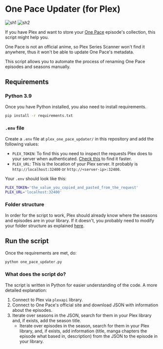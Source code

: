 # One Pace Updater (for Plex)

![sh1](./assets/one-pace-sh.png)
![sh2](./assets/ennies-lobby-sh.png)

If you have Plex and want to store your [One Pace](one-pace-home) episode's
collection, this script might help you.

One Pace is not an official anime, so Plex Series Scanner won't find it
anywhere, thus it won't be able to update One Pace's metadata.

This script allows you to automate the process of renaming One Pace episodes and
seasons manually.

## Requirements

### Python 3.9

Once you have Python installed, you also need to install requirements.

```bash
pip install -r requirements.txt
```

### `.env` file

Create a `.env` file at `plex_one_pace_updater/` in this repository and add the
following values:

- `PLEX_TOKEN`: To find this you need to inspect the requests Plex does to your
  server when authenticated. [Check this](plex-token-how-to) to find it faster.
- `PLEX_URL`: This is the location of your Plex server. It probably is
  `http://localhost:32400` or `http://<server-ip>:32400`.

Your `.env` should look like this:

```bash
PLEX_TOKEN='the_value_you_copied_and_pasted_from_the_request'
PLEX_URL='localhost:32400'
```

### Folder structure

In order for the script to work, Plex should already know where the seasons and
episodes are in your library. If it doesn't, you probably need to
modify your folder structure as explained [here](plex-folder-structure).

## Run the script

Once the requirements are met, do:

```bash
python one_pace_updater.py
```

### What does the script do?

The script is written in Python for easier understanding of the code. A more
detailed explanation:

1. Connect to Plex via `plexapi` library.
2. Connect to One Pace's official site and download JSON with information about
   the episodes.
3. Iterate over seasons in the JSON, search for them in your Plex library and,
   if exists, add the season title.
   - Iterate over episodes in the season, search for them in your Plex library,
     and, if exists, add information (title, manga chapters the episode what
     based in, description) from the JSON to the episode in your library.

[one-pace-home]: https://onepace.net
[plex-token-how-to]: https://support.plex.tv/articles/204059436-finding-an-authentication-token-x-plex-token/
[plex-folder-structure]: https://support.plex.tv/articles/naming-and-organizing-your-tv-show-files/
